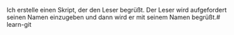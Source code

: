 Ich erstelle einen Skript, der den Leser begrüßt.
Der Leser wird aufgefordert seinen Namen einzugeben und dann wird er mit seinem Namen begrüßt.#   l e a r n - g i t  
 